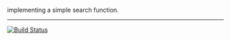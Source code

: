 implementing a simple search function.

----------------------

[![Build Status](https://travis-ci.org/goksunonal/myDemoApp.svg?branch=master)](https://travis-ci.org/goksunonal/myDemoApp)
